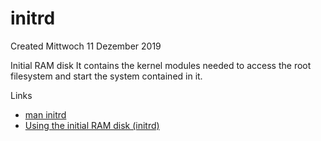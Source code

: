 # initrd
Created Mittwoch 11 Dezember 2019

Initial RAM disk
It contains the kernel modules needed to access the root filesystem and start the system contained in it.

Links

* [man initrd](http://manpages.ubuntu.com/manpages/xenial/man4/initrd.4.html)
* [Using the initial RAM disk (initrd)](https://www.kernel.org/doc/html/v4.12/admin-guide/initrd.html)


